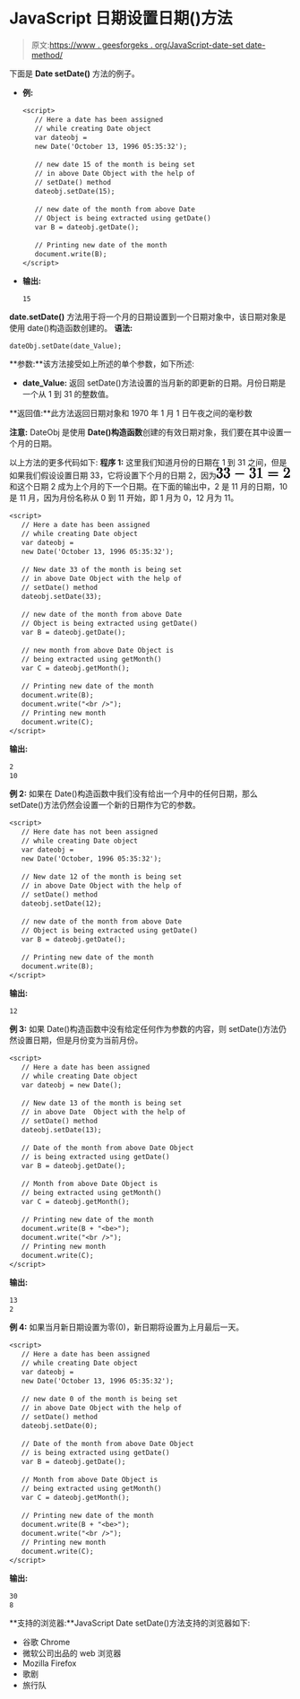 # JavaScript 日期设置日期()方法

> 原文:[https://www . geesforgeks . org/JavaScript-date-set date-method/](https://www.geeksforgeeks.org/javascript-date-setdate-method/)

下面是 **Date setDate()** 方法的例子。

*   **例:**

    ```
    <script>
       // Here a date has been assigned
       // while creating Date object
       var dateobj = 
       new Date('October 13, 1996 05:35:32');

       // new date 15 of the month is being set
       // in above Date Object with the help of 
       // setDate() method
       dateobj.setDate(15);

       // new date of the month from above Date
       // Object is being extracted using getDate()
       var B = dateobj.getDate();

       // Printing new date of the month
       document.write(B);
    </script>
    ```

*   **输出:**

    ```
    15
    ```

**date.setDate()** 方法用于将一个月的日期设置到一个日期对象中，该日期对象是使用 date()构造函数创建的。
**语法:**

```
dateObj.setDate(date_Value);
```

**参数:**该方法接受如上所述的单个参数，如下所述:

*   **date_Value:** 返回 setDate()方法设置的当月新的即更新的日期。月份日期是一个从 1 到 31 的整数值。

**返回值:**此方法返回日期对象和 1970 年 1 月 1 日午夜之间的毫秒数

**注意:** DateObj 是使用 **Date()构造函数**创建的有效日期对象，我们要在其中设置一个月的日期。

以上方法的更多代码如下:
**程序 1:** 这里我们知道月份的日期在 1 到 31 之间，但是如果我们假设设置日期 33，它将设置下个月的日期 2，因为![33-31=2](img/594694d1b997eb34e7eec8630ab04e83.png "Rendered by QuickLaTeX.com")和这个日期 2 成为上个月的下一个日期。在下面的输出中，2 是 11 月的日期，10 是 11 月，因为月份名称从 0 到 11 开始，即 1 月为 0，12 月为 11。

```
<script>
   // Here a date has been assigned
   // while creating Date object
   var dateobj = 
   new Date('October 13, 1996 05:35:32');

   // New date 33 of the month is being set 
   // in above Date Object with the help of 
   // setDate() method
   dateobj.setDate(33);

   // new date of the month from above Date
   // Object is being extracted using getDate()
   var B = dateobj.getDate();

   // new month from above Date Object is
   // being extracted using getMonth()
   var C = dateobj.getMonth();

   // Printing new date of the month
   document.write(B);
   document.write("<br />");
   // Printing new month
   document.write(C);
</script>
```

**输出:**

```
2
10
```

**例 2:** 如果在 Date()构造函数中我们没有给出一个月中的任何日期，那么 setDate()方法仍然会设置一个新的日期作为它的参数。

```
<script>
   // Here date has not been assigned
   // while creating Date object
   var dateobj = 
   new Date('October, 1996 05:35:32');

   // New date 12 of the month is being set 
   // in above Date Object with the help of 
   // setDate() method
   dateobj.setDate(12);

   // new date of the month from above Date 
   // Object is being extracted using getDate()
   var B = dateobj.getDate();

   // Printing new date of the month
   document.write(B);
</script>
```

**输出:**

```
12

```

**例 3:** 如果 Date()构造函数中没有给定任何作为参数的内容，则 setDate()方法仍然设置日期，但是月份变为当前月份。

```
<script>
   // Here a date has been assigned
   // while creating Date object
   var dateobj = new Date();

   // New date 13 of the month is being set 
   // in above Date  Object with the help of 
   // setDate() method
   dateobj.setDate(13);

   // Date of the month from above Date Object
   // is being extracted using getDate()
   var B = dateobj.getDate();

   // Month from above Date Object is
   // being extracted using getMonth()
   var C = dateobj.getMonth();

   // Printing new date of the month
   document.write(B + "<be>");
   document.write("<br />");
   // Printing new month
   document.write(C);                    
</script>
```

**输出:**

```
13
2

```

**例 4:** 如果当月新日期设置为零(0)，新日期将设置为上月最后一天。

```
<script>
   // Here a date has been assigned
   // while creating Date object
   var dateobj = 
   new Date('October 13, 1996 05:35:32');

   // new date 0 of the month is being set 
   // in above Date Object with the help of 
   // setDate() method
   dateobj.setDate(0);

   // Date of the month from above Date Object 
   // is being extracted using getDate()
   var B = dateobj.getDate();

   // Month from above Date Object is
   // being extracted using getMonth()
   var C = dateobj.getMonth();

   // Printing new date of the month
   document.write(B + "<be>");
   document.write("<br />");
   // Printing new month
   document.write(C);
</script>
```

**输出:**

```
30
8

```

**支持的浏览器:**JavaScript Date setDate()方法支持的浏览器如下:

*   谷歌 Chrome
*   微软公司出品的 web 浏览器
*   Mozilla Firefox
*   歌剧
*   旅行队